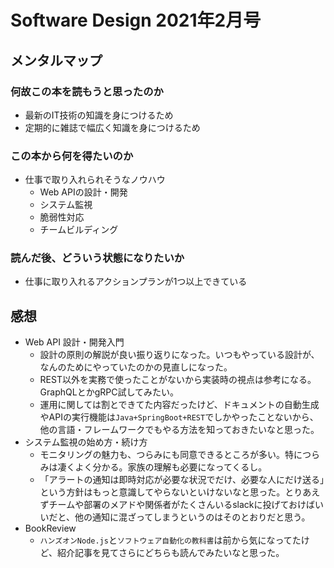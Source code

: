 # Software Design 2021年2月号

## メンタルマップ

### 何故この本を読もうと思ったのか

- 最新のIT技術の知識を身につけるため
- 定期的に雑誌で幅広く知識を身につけるため

### この本から何を得たいのか

- 仕事で取り入れられそうなノウハウ
  - Web APIの設計・開発
  - システム監視
  - 脆弱性対応
  - チームビルディング

### 読んだ後、どういう状態になりたいか

- 仕事に取り入れるアクションプランが1つ以上できている

## 感想

- Web API 設計・開発入門
  - 設計の原則の解説が良い振り返りになった。いつもやっている設計が、なんのためにやっていたのかの見直しになった。
  - REST以外を実務で使ったことがないから実装時の視点は参考になる。GraphQLとかgRPC試してみたい。
  - 運用に関しては割とできてた内容だったけど、ドキュメントの自動生成やAPIの実行機能は`Java+SpringBoot+REST`でしかやったことないから、他の言語・フレームワークでもやる方法を知っておきたいなと思った。
- システム監視の始め方・続け方
  - モニタリングの魅力も、つらみにも同意できるところが多い。特につらみは凄くよく分かる。家族の理解も必要になってくるし。
  - 「アラートの通知は即時対応が必要な状況でだけ、必要な人にだけ送る」という方針はもっと意識してやらないといけないなと思った。とりあえずチームや部署のメアドや関係者がたくさんいるslackに投げておけばいいだと、他の通知に混ざってしまうというのはそのとおりだと思う。
- BookReview
  - `ハンズオンNode.js`と`ソフトウェア自動化の教科書`は前から気になってたけど、紹介記事を見てさらにどちらも読んでみたいなと思った。
